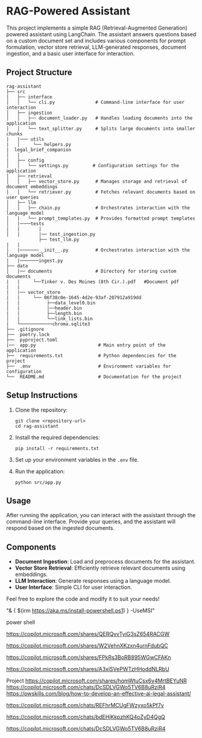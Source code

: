 

# RAG-Powered Assistant

This project implements a simple RAG (Retrieval-Augmented Generation) powered assistant using LangChain. The assistant answers questions based on a custom document set and includes various components for prompt formulation, vector store retrieval, LLM-generated responses, document ingestion, and a basic user interface for interaction.

## Project Structure

```
rag-assistant
├── src
|   ├── interface
│   │   └── cli.py               # Command-line interface for user interaction
│   ├── ingestion
│   │   ├── document_loader.py   # Handles loading documents into the application
│   │   └── text_splitter.py     # Splits large documents into smaller chunks
|   |─── utils
|   │     └── helpers.py
|  legal_brief_companion
│   |
|   ├── config
│   │   └── settings.py         # Configuration settings for the application
│   ├── retrieval
│   │   ├── vector_store.py      # Manages storage and retrieval of document embeddings
│   │   └── retriever.py         # Fetches relevant documents based on user queries
│   ├── llm
│   │   ├── chain.py             # Orchestrates interaction with the language model
│   |   └── prompt_templates.py  # Provides formatted prompt templates
│   |────tests
|   |       |
│   |       |── test_ingestion.py
            ├── test_llm.py
|   |
│   |───────__init__.py          # Orchestrates interaction with the language model
|   |───────ingest.py
├── data
│   |── documents                # Directory for storing custom documents
|   |     └──Tinker v. Des Moines (8th Cir.).pdf   #Document pdf
|   |
|   |── vector_store
|   |     └── 06f38c0e-1645-4d2e-93af-207912a919dd
|   |          ├──data_level0.bin
│   |          |──header.bin
|   |          ├──length.bin
│   |          └──link_lists.bin
|   └────────────chroma.sqlite3
├── .gitignore
├──  poetry.lock
├──  pyproject.toml
|──  app.py                       # Main entry point of the application
├──  requirements.txt             # Python dependencies for the project
├──  .env                         # Environment variables for configuration
└──  README.md                    # Documentation for the project

```

## Setup Instructions

1. Clone the repository:

   ```
   git clone <repository-url>
   cd rag-assistant
   ```

2. Install the required dependencies:

   ```
   pip install -r requirements.txt
   ```

3. Set up your environment variables in the `.env` file.

4. Run the application:
   ```
   python src/app.py
   ```

## Usage

After running the application, you can interact with the assistant through the command-line interface. Provide your queries, and the assistant will respond based on the ingested documents.

## Components

- **Document Ingestion**: Load and preprocess documents for the assistant.
- **Vector Store Retrieval**: Efficiently retrieve relevant documents using embeddings.
- **LLM Interaction**: Generate responses using a language model.
- **User Interface**: Simple CLI for user interaction.

Feel free to explore the code and modify it to suit your needs!

"& { $(irm https://aka.ms/install-powershell.ps1) } -UseMSI"

power shell

https://copilot.microsoft.com/shares/QERQyvTyiG3sZ654RACGW

https://copilot.microsoft.com/shares/W2VehnXKzxn4urnFdubQC

https://copilot.microsoft.com/shares/FPkRs3BoRB895WGwCFAKn

https://copilot.microsoft.com/shares/A3xiSVePWTzHHoddNLRbU

Project
https://copilot.microsoft.com/shares/hqmWtuCsx6v4MrtBEYuNR
https://copilot.microsoft.com/chats/DcSDLVGWo5TV6B8uRziR4
https://pwskills.com/blog/how-to-develop-an-effective-ai-legal-assistant/

https://copilot.microsoft.com/chats/REFhrMCUgFWzyxo5kPf7y

https://copilot.microsoft.com/chats/bdEHjKkpzhKQ4oZyD4QgQ

https://copilot.microsoft.com/chats/DcSDLVGWo5TV6B8uRziR4

<!-- EMBEDDING_MODEL=sentence-transformers/all-MiniLM-L6-v2
LLM_PROVIDER=groq
LLM_MODEL=llama-3.1-8b-instant
DATABASE_URL=sqlite:///data/knowledge_base.db
DOCUMENTS_PATH=data/documents
PERSIST_DIRECTORY=data/vector_store -->
 <!-- poetry run python src/legal_brief_companion/ingest.py -->
<!-- poetry run streamlit run src/legal_brief_companion/app.py -->
<!-- https://github.com/Dnyaneshwar-dnyanu/Weather-App -->
